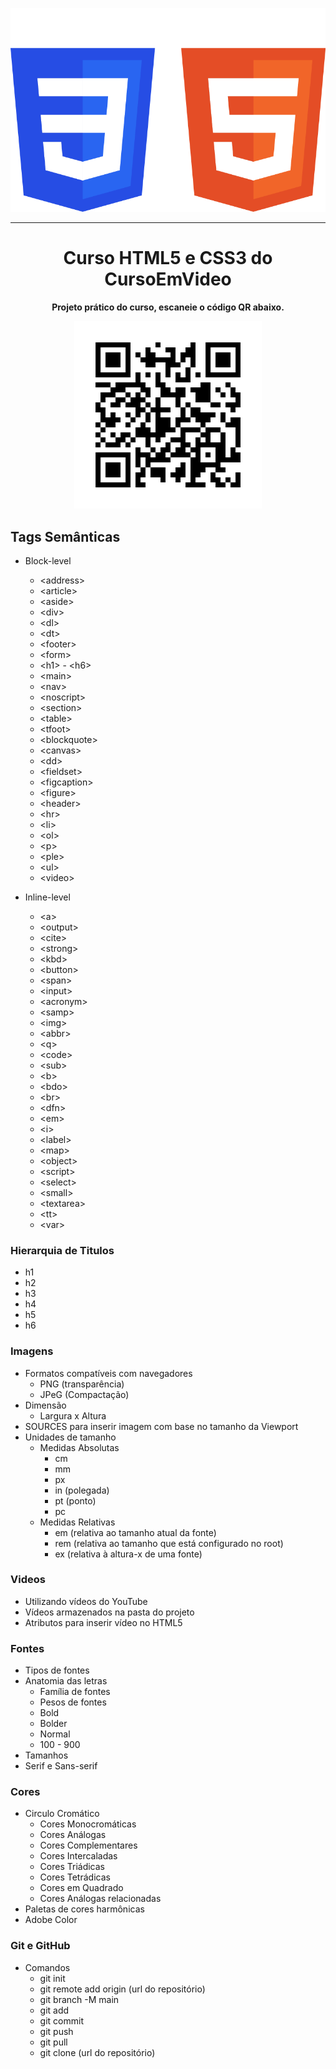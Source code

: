 <div style="text-align: center">

![HTML5 e CSS3!](imagensMD/html_css.png)

----------------------------------------------------------------

# Curso HTML5 e CSS3 do CursoEmVideo

**Projeto prático do curso, escaneie o código QR abaixo.**

![Código QR do projeto prático!](imagensMD/frame.png)
</div>

## Tags Semânticas

* Block-level
  * \<address>
  * \<article>
  * \<aside>
  * \<div>
  * \<dl>
  * \<dt>
  * \<footer>
  * \<form>
  * \<h1> - \<h6>
  * \<main>
  * \<nav>
  * \<noscript>
  * \<section>
  * \<table>
  * \<tfoot>
  * \<blockquote>
  * \<canvas>
  * \<dd>
  * \<fieldset>
  * \<figcaption>
  * \<figure>
  * \<header>
  * \<hr>
  * \<li>
  * \<ol>
  * \<p>
  * \<ple>
  * \<ul>
  * \<video>
  
* Inline-level
  * \<a>
  * \<output>
  * \<cite>
  * \<strong>
  * \<kbd>
  * \<button>
  * \<span>
  * \<input>
  * \<acronym>
  * \<samp>
  * \<img>
  * \<abbr>
  * \<q>
  * \<code>
  * \<sub>
  * \<b>
  * \<bdo>
  * \<br>
  * \<dfn>
  * \<em>
  * \<i>
  * \<label>
  * \<map>
  * \<object>
  * \<script>
  * \<select>
  * \<small>
  * \<textarea>
  * \<tt>
  * \<var>

### Hierarquia de Titulos

* h1
* h2
* h3
* h4
* h5
* h6

### Imagens

* Formatos compatíveis com navegadores
  * PNG (transparência)
  * JPeG (Compactação)
* Dimensão
  * Largura x Altura
* SOURCES para inserir imagem com base no tamanho da Viewport
* Unidades de tamanho
  * Medidas Absolutas
    * cm
    * mm
    * px
    * in (polegada)
    * pt (ponto)
    * pc
  * Medidas Relativas
    * em (relativa ao tamanho atual da fonte)
    * rem (relativa ao tamanho que está configurado no root)
    * ex (relativa à altura-x de uma fonte)

### Videos

* Utilizando vídeos do YouTube
* Vídeos armazenados na pasta do projeto
* Atributos para inserir vídeo no HTML5

### Fontes

* Tipos de fontes
* Anatomia das letras
  * Família de fontes
  * Pesos de fontes
  * Bold
  * Bolder
  * Normal
  * 100 - 900
* Tamanhos
* Serif e Sans-serif

### Cores

* Circulo Cromático
  * Cores Monocromáticas
  * Cores Análogas
  * Cores Complementares
  * Cores Intercaladas
  * Cores Triádicas
  * Cores Tetrádicas
  * Cores em Quadrado
  * Cores Análogas relacionadas
* Paletas de cores harmônicas
* Adobe Color

### Git e GitHub

* Comandos
  * git init
  * git remote add origin (url do repositório)
  * git branch -M main
  * git add
  * git commit
  * git push
  * git pull
  * git clone (url do repositório)
